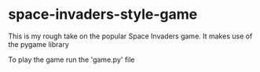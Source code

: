 # space-invaders-style-game
This is my rough take on the popular Space Invaders game. It makes use of the pygame library

To play the game run the 'game.py' file
